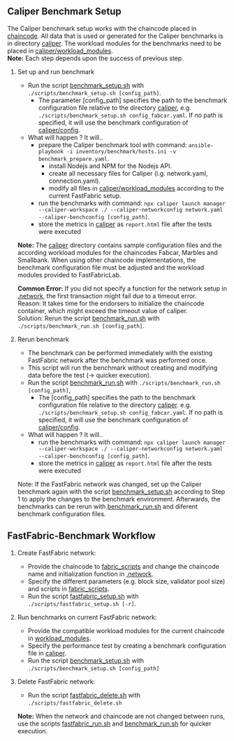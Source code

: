 Caliper Benchmark Setup
------------------------

The Caliper benchmark setup works with the chaincode placed in [chaincode](../chaincode).
All data that is used or generated for the Caliper benchmarks is in directory [caliper](../caliper).
The workload modules for the benchmarks need to be placed in [caliper/workload_modules](../caliper/workload_modules).  
**Note:** Each step depends upon the success of previous step. 

1. Set up and run benchmark
    * Run the script [benchmark_setup.sh](../scripts/benchmark_setup.sh) with `./scripts/benchmark_setup.sh [config_path]`.
        * The parameter [config_path] specifies the path to the benchmark configuration file relative to the directory [caliper](../caliper),
          e.g. `./scripts/benchmark_setup.sh config_fabcar.yaml`. If no path is specified, it will use the benchmark configuration of [caliper/config](../caliper/config.yaml).
    * What will happen ? It will..
        * prepare the Caliper benchmark tool with command: `ansible-playbook -i inventory/benchmark/hosts.ini -v benchmark_prepare.yaml`.
            * install Nodejs and NPM for the Nodejs API.
            * create all necessary files for Caliper (i.g. network.yaml, connection.yaml).
            * modify all files in [caliper/workload_modules](../caliper/workload_modules) according to the current FastFabric setup.
        * run the benchmarks with command: `npx caliper launch manager --caliper-workspace ./ --caliper-networkconfig network.yaml --caliper-benchconfig [config_path]`.
        * store the metrics in [caliper](../caliper) as `report.html` file after the tests were executed

   **Note:** The [caliper](../caliper) directory contains sample configuration files and the according workload modules for the chaincodes Fabcar, Marbles and Smallbank. When using other chaincode implementations, the benchmark configuration file must be adjusted and the workload modules provided to FastFabricLab.

   **Common Error:** If you did not specify a function for the network setup in [.network](../.network), 
   the first transaction might fail due to a timeout error.  
   Reason: It takes time for the endorsers to initialize the chaincode container, which might exceed the
   timeout value of caliper.  
   Solution: Rerun the script [benchmark_run.sh](../scripts/benchmark_run.sh) with `./scripts/benchmark_run.sh [config_path]`.

2. Rerun benchmark
    * The benchmark can be performed immediately with the existing FastFabric network after the benchmark was performed once.
    * This script will run the benchmark without creating and modifying data before the test (-> quicker execution). 
    * Run the script [benchmark_run.sh](../scripts/benchmark_run.sh) with `./scripts/benchmark_run.sh [config_path]`,
        * The [config_path] specifies the path to the benchmark configuration file relative to the directory [caliper](../caliper).
          e.g. `./scripts/benchmark_setup.sh config_fabcar.yaml`. If no path is specified, it will use the benchmark configuration of [caliper/config](../caliper/config.yaml).
    * What will happen ? It will..
        * run the benchmarks with command: `npx caliper launch manager --caliper-workspace ./ --caliper-networkconfig network.yaml --caliper-benchconfig [config_path]`.
        * store the metrics in [caliper](../caliper) as `report.html` file after the tests were executed

   Note: If the FastFabric network was changed, set up the Caliper benchmark again with the script [benchmark_setup.sh](../scripts/benchmark_setup.sh)
   according to Step 1 to apply the changes to the benchmark environment. Afterwards, the benchmarks can be rerun with [benchmark_run.sh](../scripts/benchmark_run.sh) 
   and diferent benchmark configuration files.


FastFabric-Benchmark Workflow
------------------------

1. Create FastFabric network:
    * Provide the chaincode to [fabric_scripts](../chaincode) and change the chaincode name and initialization function in [.network](../.network).
    * Specify the different parameters (e.g. block size, validator pool size) and scripts in [fabric_scripts](../fabric_scripts).
    * Run the script [fastfabric_setup.sh](../scripts/fastfabric_setup.sh) with `./scripts/fastfabric_setup.sh [-r]`.

2. Run benchmarks on current FastFabric network:
    * Provide the compatible workload modules for the current chaincode in [workload_modules](../caliper/workload_modules).
    * Specify the performance test by creating a benchmark configuration file in [caliper](../caliper).
    * Run the script [benchmark_setup.sh](../scripts/benchmark_setup.sh) with `./scripts/benchmark_setup.sh [config_path]`

3. Delete FastFabric network:
    * Run the script [fastfabric_delete.sh](../scripts/fastfabric_delete.sh) with `./scripts/fastfabric_delete.sh`

   **Note:** When the network and chaincode are not changed between runs, use the scripts [fastfabric_run.sh](../scripts/fastfabric_run.sh) 
   and [benchmark_run.sh](../scripts/benchmark_run.sh) for quicker execution.


